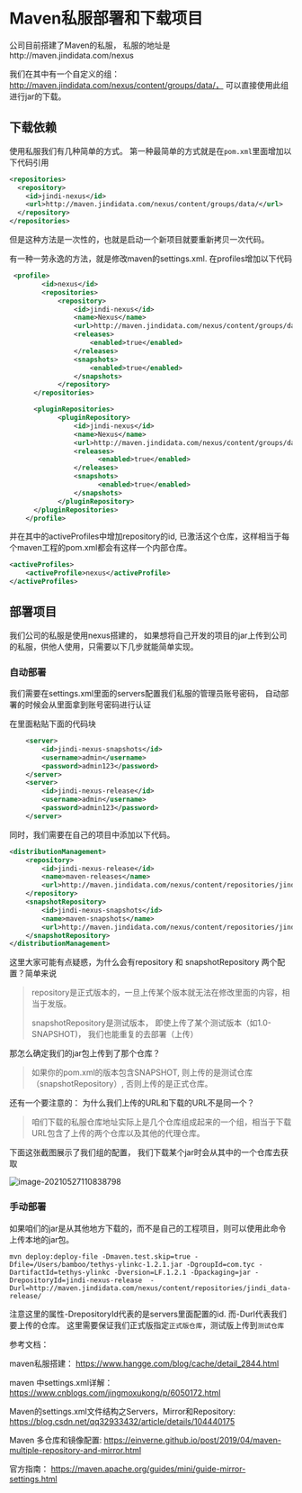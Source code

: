 

# Maven私服部署和下载项目

公司目前搭建了Maven的私服， 私服的地址是http://maven.jindidata.com/nexus 

我们在其中有一个自定义的组： http://maven.jindidata.com/nexus/content/groups/data/， 可以直接使用此组进行jar的下载。 

## 下载依赖

使用私服我们有几种简单的方式。 第一种最简单的方式就是在`pom.xml`里面增加以下代码引用

```xml
<repositories>
  <repository>
    <id>jindi-nexus</id>
    <url>http://maven.jindidata.com/nexus/content/groups/data/</url>
  </repository>
</repositories>
```

但是这种方法是一次性的，也就是启动一个新项目就要重新拷贝一次代码。 

有一种一劳永逸的方法，就是修改maven的settings.xml. 在profiles增加以下代码

```xml
 <profile>
        <id>nexus</id>
        <repositories>
            <repository>
                <id>jindi-nexus</id>
                <name>Nexus</name>
                <url>http://maven.jindidata.com/nexus/content/groups/data/</url>
                <releases>
                    <enabled>true</enabled>
                </releases>
                <snapshots>
                    <enabled>true</enabled>
                </snapshots>
            </repository>
      </repositories>

      <pluginRepositories>
            <pluginRepository>
                <id>jindi-nexus</id>
                <name>Nexus</name>
                <url>http://maven.jindidata.com/nexus/content/groups/data/</url>
                <releases>
                      <enabled>true</enabled>
                </releases>
                <snapshots>
                      <enabled>true</enabled>
                </snapshots>
            </pluginRepository>
      </pluginRepositories>
    </profile>
```

并在其中的activeProfiles中增加repository的id, 已激活这个仓库，这样相当于每个maven工程的pom.xml都会有这样一个内部仓库。 

```xml
<activeProfiles>
    <activeProfile>nexus</activeProfile>
</activeProfiles>
```

## 部署项目

我们公司的私服是使用nexus搭建的， 如果想将自己开发的项目的jar上传到公司的私服，供他人使用，只需要以下几步就能简单实现。 

### 自动部署

我们需要在settings.xml里面的servers配置我们私服的管理员账号密码， 自动部署的时候会从里面拿到账号密码进行认证

在<server></server>里面粘贴下面的代码块

```xml
    <server>
        <id>jindi-nexus-snapshots</id>
        <username>admin</username>
        <password>admin123</password>
    </server>
    <server>
        <id>jindi-nexus-release</id>
        <username>admin</username>
        <password>admin123</password>
    </server>
```

同时，我们需要在自己的项目中添加以下代码。

```xml
<distributionManagement>
    <repository>
        <id>jindi-nexus-release</id>
        <name>maven-releases</name>
        <url>http://maven.jindidata.com/nexus/content/repositories/jindi_data-release/</url>
    </repository>
    <snapshotRepository>
        <id>jindi-nexus-snapshots</id>
        <name>maven-snapshots</name>
        <url>http://maven.jindidata.com/nexus/content/repositories/jindi_data-snapshots/</url>
    </snapshotRepository>
</distributionManagement>
```

这里大家可能有点疑惑，为什么会有repository 和 snapshotRepository 两个配置？简单来说

> repository是正式版本的，一旦上传某个版本就无法在修改里面的内容，相当于发版。 
>
> snapshotRepository是测试版本， 即使上传了某个测试版本（如1.0-SNAPSHOT)， 我们也能重复的去部署（上传）

那怎么确定我们的jar包上传到了那个仓库？

> 如果你的pom.xml的版本包含SNAPSHOT, 则上传的是测试仓库（snapshotRepository）, 否则上传的是正式仓库。

还有一个要注意的： 为什么我们上传的URL和下载的URL不是同一个？

> 咱们下载的私服仓库地址实际上是几个仓库组成起来的一个组，相当于下载URL包含了上传的两个仓库以及其他的代理仓库。 

下面这张截图展示了我们组的配置， 我们下载某个jar时会从其中的一个仓库去获取

![image-20210527110838798](/Users/bamboo/Documents/image-20210527110838798.png)

### 手动部署

如果咱们的jar是从其他地方下载的，而不是自己的工程项目，则可以使用此命令上传本地的jar包。 

```
mvn deploy:deploy-file -Dmaven.test.skip=true -Dfile=/Users/bamboo/tethys-ylinkc-1.2.1.jar -DgroupId=com.tyc -DartifactId=tethys-ylinkc -Dversion=LF.1.2.1 -Dpackaging=jar -DrepositoryId=jindi-nexus-release  -Durl=http://maven.jindidata.com/nexus/content/repositories/jindi_data-release/
```

注意这里的属性-DrepositoryId代表的是servers里面配置的id.  而-Durl代表我们要上传的仓库。 这里需要保证我们正式版指定`正式版仓库`，测试版上传到`测试仓库` 

参考文档：

maven私服搭建： https://www.hangge.com/blog/cache/detail_2844.html

maven 中settings.xml详解：https://www.cnblogs.com/jingmoxukong/p/6050172.html

Maven的settings.xml文件结构之Servers，Mirror和Repository: https://blog.csdn.net/qq32933432/article/details/104440175

Maven 多仓库和镜像配置: https://einverne.github.io/post/2019/04/maven-multiple-repository-and-mirror.html

官方指南： https://maven.apache.org/guides/mini/guide-mirror-settings.html



